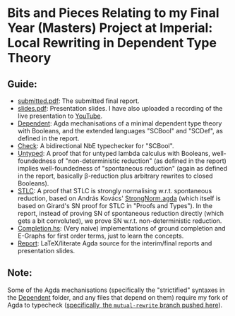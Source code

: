 # Bits and Pieces Relating to my Final Year (Masters) Project at Imperial: Local Rewriting in Dependent Type Theory

## Guide:

- [submitted.pdf](./submitted.pdf): The submitted final report.
- [slides.pdf](./slides.pdf): Presentation slides. I have also uploaded a recording of the live presentation to [YouTube](https://www.youtube.com/watch?v=rfyeSeX8-bc).
- [Dependent](./Dependent): Agda mechanisations of a minimal dependent type theory with Booleans, and the extended languages "SCBool" and "SCDef", as defined in the report.
- [Check](./Check): A bidirectional NbE typechecker for "SCBool".
- [Untyped](./Untyped/BoolRw.agda): A proof that for untyped lambda calculus with Booleans, well-foundedness of "non-deterministic reduction" (as defined in the report) implies well-foundedness of "spontaneous reduction" (again as defined in the report, basically β-reduction plus arbitrary rewrites to closed Booleans).
- [STLC](./STLC): A proof that STLC is strongly normalising w.r.t. spontaneous reduction, based on András Kovács' [StrongNorm.agda](https://github.com/AndrasKovacs/misc-stuff/blob/master/agda/STLCStrongNorm/StrongNorm.agda) (which itself is based on Girard's SN proof for STLC in "Proofs and Types"). In the report, instead of proving SN of spontaneous reduction directly (which gets a bit convoluted), we prove SN w.r.t. non-deterministic reduction.
- [Completion.hs](./Completion.hs): (Very naive) implementations of ground completion and E-Graphs for first order terms, just to learn the concepts.
- [Report](./Report): LaTeX/literate Agda source for the interim/final reports and presentation slides.

## Note:

Some of the Agda mechanisations (specifically the "strictified" syntaxes in the [Dependent](./Dependent/) folder, and any files that depend on them) require my fork of Agda to typecheck ([specifically, the `mutual-rewrite` branch pushed here](https://github.com/NathanielB123/agda/tree/mutual-rewrite)).
